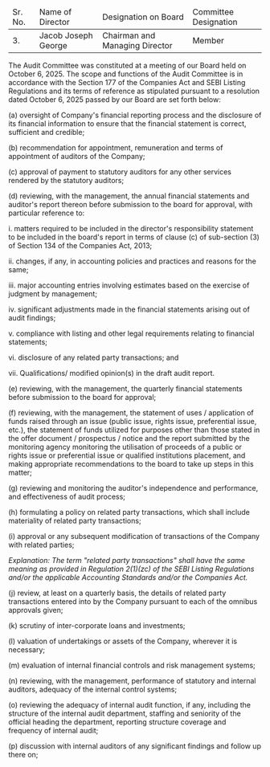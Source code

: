 <table><thead><tr><td>Sr. No.</td><td>Name of Director</td><td>Designation on Board</td><td>Committee Designation</td></tr></thead><tbody><tr><td>3.</td><td>Jacob Joseph George</td><td>Chairman and Managing Director</td><td>Member</td></tr></tbody></table>

The Audit Committee was constituted at a meeting of our Board held on October 6, 2025. The scope and functions of the Audit Committee is in accordance with the Section 177 of the Companies Act and SEBI Listing Regulations and its terms of reference as stipulated pursuant to a resolution dated October 6, 2025 passed by our Board are set forth below:

(a) oversight of Company's financial reporting process and the disclosure of its financial information to ensure that the financial statement is correct, sufficient and credible;

(b) recommendation for appointment, remuneration and terms of appointment of auditors of the Company;

(c) approval of payment to statutory auditors for any other services rendered by the statutory auditors;

(d) reviewing, with the management, the annual financial statements and auditor's report thereon before submission to the board for approval, with particular reference to:

i. matters required to be included in the director's responsibility statement to be included in the board's report in terms of clause (c) of sub-section (3) of Section 134 of the Companies Act, 2013;

ii. changes, if any, in accounting policies and practices and reasons for the same;

iii. major accounting entries involving estimates based on the exercise of judgment by management;

iv. significant adjustments made in the financial statements arising out of audit findings;

v. compliance with listing and other legal requirements relating to financial statements;

vi. disclosure of any related party transactions; and

vii. Qualifications/ modified opinion(s) in the draft audit report.

(e) reviewing, with the management, the quarterly financial statements before submission to the board for approval;

(f) reviewing, with the management, the statement of uses / application of funds raised through an issue (public issue, rights issue, preferential issue, etc.), the statement of funds utilized for purposes other than those stated in the offer document / prospectus / notice and the report submitted by the monitoring agency monitoring the utilisation of proceeds of a public or rights issue or preferential issue or qualified institutions placement, and making appropriate recommendations to the board to take up steps in this matter;

(g) reviewing and monitoring the auditor's independence and performance, and effectiveness of audit process;

(h) formulating a policy on related party transactions, which shall include materiality of related party transactions;

(i) approval or any subsequent modification of transactions of the Company with related parties;

*Explanation: The term "related party transactions" shall have the same meaning as provided in Regulation 2(1)(zc) of the SEBI Listing Regulations and/or the applicable Accounting Standards and/or the Companies Act.*

(j) review, at least on a quarterly basis, the details of related party transactions entered into by the Company pursuant to each of the omnibus approvals given;

(k) scrutiny of inter-corporate loans and investments;

(l) valuation of undertakings or assets of the Company, wherever it is necessary;

(m) evaluation of internal financial controls and risk management systems;

(n) reviewing, with the management, performance of statutory and internal auditors, adequacy of the internal control systems;

(o) reviewing the adequacy of internal audit function, if any, including the structure of the internal audit department, staffing and seniority of the official heading the department, reporting structure coverage and frequency of internal audit;

(p) discussion with internal auditors of any significant findings and follow up there on;